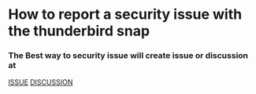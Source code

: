 # How to report a security issue with the thunderbird snap

### The Best way to security issue will create issue or discussion at 
<a href="https://github.com/CarsyOS/ThunderBird">ISSUE</a> 
<a href="https://github.com/CarsyOS">DISCUSSION</a>
